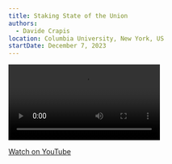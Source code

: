 ```yaml
---
title: Staking State of the Union
authors:
  - Davide Crapis
location: Columbia University, New York, US
startDate: December 7, 2023
---
```


<video src="https://youtu.be/2l7B-O721uY?si=qtEQr6KTWQ4ykvwG"></video>

[Watch on YouTube](https://youtu.be/2l7B-O721uY?si=qtEQr6KTWQ4ykvwG)
